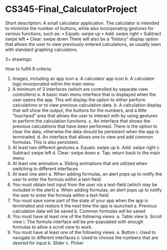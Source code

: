 # CS345-Final_CalculatorProject

Short description: A small calculator application. The calculator is intended to minimize the number of buttons, while also incorporating gestures for various functions, such as:
•	Equals: swipe up
•	Add: swipe right
•	Subtract swipe left
•	Clear: swipe down
There will also be a “history” display option that allows the user to view previously entered calculations, as usually seen with standard graphing calculators.

3+ drawings:


How to fulfill 9 criteria:
1.	Images, including an app icon
a.	A calculator app icon
b.	A calculator logo incorporated within the main menu
2.	A minimum of 3 interfaces (which are controlled by separate view controllers)
a.	A basic main menu interface that is displayed when the user opens the app. This will display the option to either perform calculations or to view previous calculation data.
b.	A calculation display that will show the output, the buttons for the numbers, and a little “touchpad” area that allows the user to interact with by using gestures to perform the calculation functions.
c.	An interface that shows the previous calculations that have been performed. There is the option to clear the data, otherwise the data should be persistent when the app is terminated.
d.	An interface that allows one to view and add common formulas. This is also persistent.
3.	At least two different gestures
a.	Equals: swipe up
b.	Add: swipe right
c.	Subtract swipe left
d.	Clear: swipe down
e.	Tap: return back to the main menu
4.	At least one animation
a.	Sliding animations that are utilized when switching to different interfaces
5.	At least one alert
a.	When adding formulas, an alert pops up to notify the user to enter the formula within a text-field.
6.	You must obtain text input from the user via a text-field (which may be included in the alert)
a.	When adding formulas, an alert pops up to notify the user to enter the formula within a text-field.
7.	You must save some part of the state of your app when the app is terminated and restore it the next time the app is launched
a.	Previous calculation data will be saved
b.	Common formulas will be saved
8.	You must have at least one of the following views:
a.	Table view
b.	Scroll view
i.	The formula interface will be pre-populated with enough formulas to allow a scroll view to work.
9.	You must have at least one of the following views:
a.	Button
i.	Used to navigate to different interfaces
ii.	Used to choose the numbers that are desired for input
b.	Slider
c.	Picker
